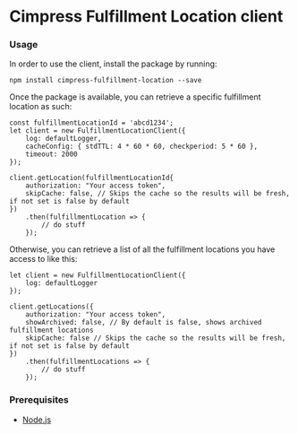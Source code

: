 # Cimpress Fulfillment Location client

### Usage
In order to use the client, install the package by running:
```
npm install cimpress-fulfillment-location --save
```

Once the package is available, you can retrieve a specific fulfillment location as such:
```
const fulfillmentLocationId = 'abcd1234';
let client = new FulfillmentLocationClient({
    log: defaultLogger,
    cacheConfig: { stdTTL: 4 * 60 * 60, checkperiod: 5 * 60 },
    timeout: 2000
});

client.getLocation(fulfillmentLocationId{
    authorization: "Your access token",
    skipCache: false, // Skips the cache so the results will be fresh, if not set is false by default
})
    .then(fulfillmentLocation => {
        // do stuff
    });
```

Otherwise, you can retrieve a list of all the fulfillment locations you have access to like this:
```
let client = new FulfillmentLocationClient({
    log: defaultLogger
});

client.getLocations({
    authorization: "Your access token",
    showArchived: false, // By default is false, shows archived fulfillment locations
    skipCache: false // Skips the cache so the results will be fresh, if not set is false by default
})
    .then(fulfillmentLocations => {
        // do stuff
    });

```

### Prerequisites
* [Node.js](https://nodejs.org/en/)
